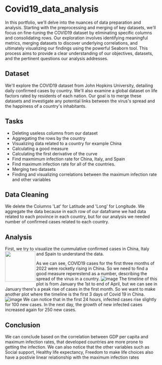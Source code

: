 # Covid19_data_analysis

In this portfolio, we'll delve into the nuances of data preparation and analysis. Starting with the preprocessing and merging of key datasets, we'll focus on fine-tuning the COVID19 dataset by eliminating specific columns and consolidating rows. Our exploration involves identifying meaningful metrics, merging datasets to discover underlying correlations, and ultimately visualizing our findings using the powerful Seaborn tool. This process aims to provide a clear understanding of our objectives, datasets, and the pertinent questions our analysis addresses.

## Dataset
We'll explore the COVID19 dataset from John Hopkins University, detailing daily confirmed cases by country. We'll also examine a global dataset on life factors rated by residents of each nation. Our goal is to merge these datasets and investigate any potential links between the virus's spread and the happiness of a country's inhabitants.

## Tasks
- Deleting useless columns from our dataset
- Aggregating the rows by the country
- Visualizing data related to a country for example China
- Calculating a good measure
- Calculating the first derivative of the curve
- Find maxmimum infection rate for China, Italy, and Spain
- Find maximum infection rate for all of the countries.
- Merging two datasets
- Finding and visualizing correlations between the maximum infection rate and other variables

## Data Cleaning
We delete the Columns 'Lat' for Latitude and 'Long' for Longitude. We aggregate the data because in each row of our dataframe we had data related to each province in each country, but for our analysis we needed number of confirmed cases related to each country.

## Analysis
First, we try to visualize the cummulative confirmed cases in China, Italy and Spain to understand the data. 
<img align="left" width="100" height="100" src="![Screenshot 2023-09-02 161925](https://github.com/CountingCrows/Covid19_data_analysis/assets/85608120/578239a9-1858-4d3a-bf07-595ba15bc25b)">

As we can see, COVID19 cases for the first three months of 2022 were rocketly rising in China. So we need to find a good measure reperestend as a number, describing the spread of the virus in a country.
![image](https://github.com/CountingCrows/Covid19_data_analysis/assets/85608120/1a7031a0-f7ae-42ff-a9c7-6a4aa154d3f7)
The timeline of this plot is from January the 1st to end of April, but we can see in January there's a peak rise of cases in the first month. So we want to make another plot where the timeline is the first 3 days of Covid 19 in China.
![image](https://github.com/CountingCrows/Covid19_data_analysis/assets/85608120/4909d083-19e3-4e9b-9df9-59cffb530420)
We can notice that in the first 24 hours, infected cases rise slightly for 100 new cases. In the next day, the growth of new infected cases increased again for 250 new cases.




## Conclusion
We can conclude based on the correlation between GDP per capita and maximum infection rates, that developed countries are more prone to getting the infection. We can also notice that the other variables such as Social support, Healthy life expectancy, Freedom to make life choices also have a postivie linear relationship with the maximum infection rates
